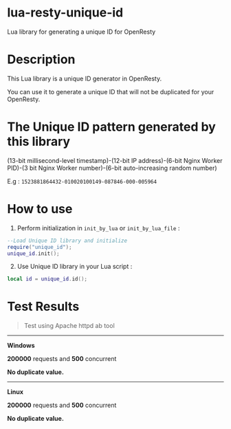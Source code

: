 # lua-resty-unique-id
Lua library for generating a unique ID for OpenResty

# Description

This Lua library is a unique ID generator in OpenResty. 

You can use it to generate a unique ID that will not be duplicated for your OpenResty.

# The Unique ID pattern generated by this library

(13-bit millisecond-level timestamp)-(12-bit IP address)-(6-bit Nginx Worker PID)-(3 bit Nginx Worker number)-(6-bit auto-increasing random number)

E.g : ```1523881864432-010020100149-087846-000-005964```

# How to use

1. Perform initialization in ```init_by_lua``` or ```init_by_lua_file``` :

```lua
--Load Unique ID library and initialize
require("unique_id");
unique_id.init();
```

2. Use Unique ID library in your Lua script :

```lua
local id = unique_id.id();
```

# Test Results

> Test using Apache httpd ab tool

---

**Windows**

**200000** requests and **500** concurrent

**No duplicate value.**

---

**Linux**

**200000** requests and **500** concurrent

**No duplicate value.**
